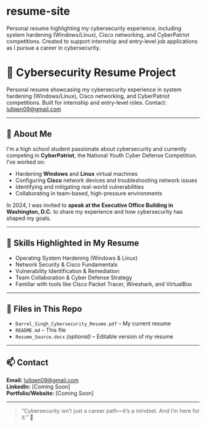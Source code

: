 # resume-site
Personal resume highlighting my cybersecurity experience, including system hardening (Windows/Linux), Cisco networking, and CyberPatriot competitions. Created to support internship and entry-level job applications as I pursue a career in cybersecurity.


# 💼 Cybersecurity Resume Project

Personal resume showcasing my cybersecurity experience in system hardening (Windows/Linux), Cisco networking, and CyberPatriot competitions. Built for internship and entry-level roles. Contact: lullqen09@gmail.com

---

## 📌 About Me

I'm a high school student passionate about cybersecurity and currently competing in **CyberPatriot**, the National Youth Cyber Defense Competition. I’ve worked on:

- Hardening **Windows** and **Linux** virtual machines  
- Configuring **Cisco** network devices and troubleshooting network issues  
- Identifying and mitigating real-world vulnerabilities  
- Collaborating in team-based, high-pressure environments

In 2024, I was invited to **speak at the Executive Office Building in Washington, D.C.** to share my experience and how cybersecurity has shaped my goals.

---

## 🧠 Skills Highlighted in My Resume

- Operating System Hardening (Windows & Linux)  
- Network Security & Cisco Fundamentals  
- Vulnerability Identification & Remediation  
- Team Collaboration & Cyber Defense Strategy  
- Familiar with tools like Cisco Packet Tracer, Wireshark, and VirtualBox

---

## 📄 Files in This Repo

- `Darrel_Singh_Cybersecurity_Resume.pdf` – My current resume  
- `README.md` – This file  
- `Resume_Source.docx` *(optional)* – Editable version of my resume

---

## 📫 Contact

**Email:** lullqen09@gmail.com  
**LinkedIn:** [Coming Soon]  
**Portfolio/Website:** [Coming Soon]

---

> “Cybersecurity isn’t just a career path—it’s a mindset. And I’m here for it.” 🔐
